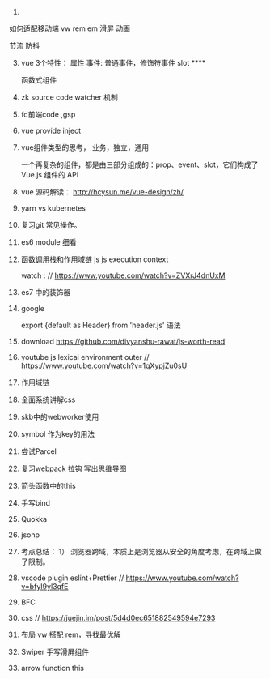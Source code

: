 1. 

 如何适配移动端  vw rem em
 滑屏
 动画

 节流 防抖


3. vue 3个特性：
        属性
        事件: 普通事件，修饰符事件
        slot ****

    函数式组件

4. zk source code watcher 机制

5. fd前端code ,gsp

6. vue provide inject

7. vue组件类型的思考， 业务，独立，通用

    一个再复杂的组件，都是由三部分组成的：prop、event、slot，它们构成了 Vue.js 组件的 API


8. vue 源码解读： http://hcysun.me/vue-design/zh/


9. yarn vs kubernetes

10. 复习git 常见操作。

11. es6 module 细看

12. 函数调用栈和作用域链 js
    js execution context

    watch : // https://www.youtube.com/watch?v=ZVXrJ4dnUxM

13. es7 中的装饰器

14. google

    export {default as Header} from 'header.js'  语法

15. download   <speaking javascript> https://github.com/divyanshu-rawat/js-worth-read'

16. youtube js lexical environment outer // https://www.youtube.com/watch?v=1qXypjZu0sU

17. 作用域链

18. 全面系统讲解css

19. skb中的webworker使用

20. symbol 作为key的用法

21. 尝试Parcel

22. 复习webpack 拉钩 写出思维导图

23. 箭头函数中的this

24. 手写bind

25. ​​​​Quokka

26. jsonp

27. 考点总结：
    1） 浏览器跨域，本质上是浏览器从安全的角度考虑，在跨域上做了限制。



28. vscode plugin eslint+Prettier
// https://www.youtube.com/watch?v=bfyI9yl3qfE

29. BFC 

30. css //  https://juejin.im/post/5d4d0ec651882549594e7293

31. 布局  vw 搭配 rem，寻找最优解

32. Swiper  手写滑屏组件

33. arrow function this